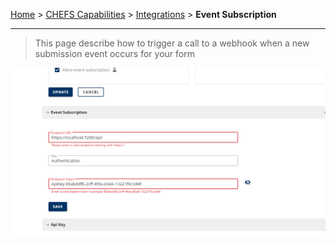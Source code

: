 [Home](index) > [CHEFS Capabilities](CHEFS-Capabilities) > [Integrations](Integrations) > **Event Subscription** 
***  

> This page describe how to trigger a call to a webhook when a new submission event occurs for your form  

![event-subscription](images/event-sub.png)